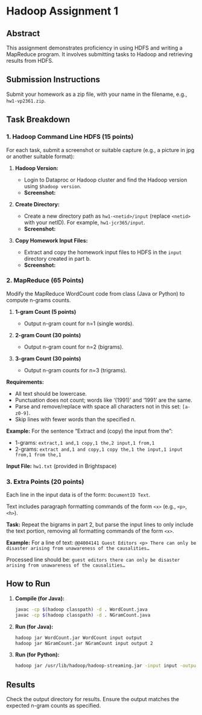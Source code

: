 # Hadoop Assignment 1

## Abstract

This assignment demonstrates proficiency in using HDFS and writing a MapReduce program. It involves submitting tasks to Hadoop and retrieving results from HDFS.

## Submission Instructions

Submit your homework as a zip file, with your name in the filename, e.g., `hw1-vp2361.zip`.

## Task Breakdown

### 1. Hadoop Command Line HDFS (15 points)

For each task, submit a screenshot or suitable capture (e.g., a picture in jpg or another suitable format):

1. **Hadoop Version:** 
   - Login to Dataproc or Hadoop cluster and find the Hadoop version using `$hadoop version`.
   - **Screenshot:**

2. **Create Directory:**
   - Create a new directory path as `hw1-<netid>/input` (replace `<netid>` with your netID). For example, `hw1-jcr365/input`.
   - **Screenshot:**

3. **Copy Homework Input Files:**
   - Extract and copy the homework input files to HDFS in the `input` directory created in part b.
   - **Screenshot:**

### 2. MapReduce (65 Points)

Modify the MapReduce WordCount code from class (Java or Python) to compute n-grams counts.

1. **1-gram Count (5 points)**
   - Output n-gram count for n=1 (single words).
   
2. **2-gram Count (30 points)**
   - Output n-gram count for n=2 (bigrams).
   
3. **3-gram Count (30 points)**
   - Output n-gram counts for n=3 (trigrams).

**Requirements:**
- All text should be lowercase.
- Punctuation does not count; words like ‘(1991)’ and ‘1991’ are the same.
- Parse and remove/replace with space all characters not in this set: `[a-z0-9]`.
- Skip lines with fewer words than the specified n.

**Example:**
For the sentence “Extract and (copy) the input from the”:
- 1-grams: `extract,1 and,1 copy,1 the,2 input,1 from,1`
- 2-grams: `extract and,1 and copy,1 copy the,1 the input,1 input from,1 from the,1`

**Input File:** `hw1.txt` (provided in Brightspace)

### 3. Extra Points (20 points)

Each line in the input data is of the form: `DocumentID Text`.

Text includes paragraph formatting commands of the form `<x>` (e.g., `<p>`, `<h>`).

**Task:**
Repeat the bigrams in part 2, but parse the input lines to only include the text portion, removing all formatting commands of the form `<x>`.

**Example:**
For a line of text: `@@4004141 Guest Editors <p> There can only be disaster arising from unawareness of the causalities…`

Processed line should be: `guest editors there can only be disaster arising from unawareness of the causalities…`

## How to Run

1. **Compile (for Java):**
   ```sh
   javac -cp $(hadoop classpath) -d . WordCount.java
   javac -cp $(hadoop classpath) -d . NGramCount.java
   
2. **Run (for Java):**
   ```sh
   hadoop jar WordCount.jar WordCount input output
   hadoop jar NGramCount.jar NGramCount input output 2

3. **Run (for Python):**
   ```sh
   hadoop jar /usr/lib/hadoop/hadoop-streaming.jar -input input -output output -mapper mapper.py -reducer reducer.py

## Results

Check the output directory for results. Ensure the output matches the expected n-gram counts as specified.
